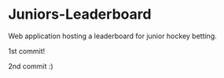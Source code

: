 # Juniors-Leaderboard
Web application hosting a leaderboard for junior hockey betting. 

1st commit!

2nd commit :)